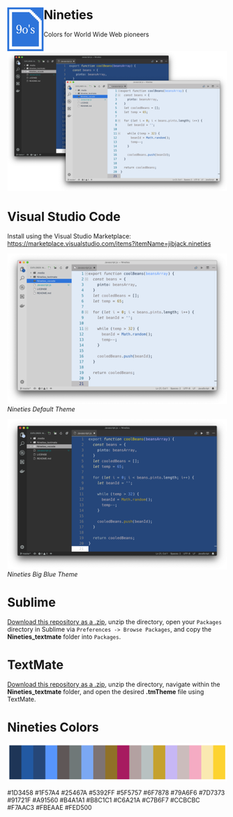 # Nineties <img align="left" height="100" src="/.media/Nineties_icon.png">
Colors for World Wide Web pioneers

![Nineties Theme](/.media/Nineties_both-vscode-img.png)

# Visual Studio Code
Install using the Visual Studio Marketplace: https://marketplace.visualstudio.com/items?itemName=jibjack.nineties


![Nineties Default Theme](/.media/Nineties-vscode-img.png)
*Nineties Default Theme*


![Nineties Big Blue Theme](/.media/Nineties_big_blue-vscode-img.png)
*Nineties Big Blue Theme*


# Sublime
[Download this repository as a .zip](https://github.com/jaredgorski/Nineties/archive/master.zip), unzip the directory, open your `Packages` directory in Sublime via `Preferences -> Browse Packages`, and copy the **Nineties_textmate** folder into `Packages`.

# TextMate
[Download this repository as a .zip](https://github.com/jaredgorski/Nineties/archive/master.zip), unzip the directory, navigate within the **Nineties_textmate** folder, and open the desired **.tmTheme** file using TextMate.

# Nineties Colors

![Nineties Color Palette](/.media/Nineties-palette.png)

#1D3458
#1F57A4
#25467A
#5392FF
#5F5757
#6F7878
#79A6F6
#7D7373
#91721F
#A91560
#B4A1A1
#B8C1C1
#C6A21A
#C7B6F7
#CCBCBC
#F7AAC3
#FBEAAE
#FED500

